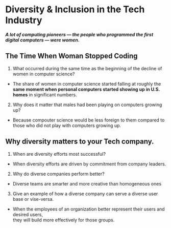 # Diversity & Inclusion in the Tech Industry  

***A lot of computing pioneers — the people who programmed the first digital computers — were women.***

## The Time When Woman Stopped Coding  

1. What occurred during the same time as the beginning of the decline of women in computer science?  
  - The share of women in computer science started falling at roughly the **same moment when personal computers started showing up in U.S. homes** in  significant numbers.
2. Why does it matter that males had been playing on computers growing up?  
  - Because compouter science would be less foreign to them compared to those who did not play with computers growing up.  

## Why diversity matters to your Tech company.  

1. When are diversity efforts most successful?  
  - When diversity efforts are driven by commitment from company leaders.  
2. Why do diverse companies perform better?   
  - Diverse teams are smarter and more creative than homogeneous ones  
3. Give an example of how a diverse company can serve a diverse user base or vise-versa.  
  - When the employees of an organization better represent their users and desired users,  
    they will build more effectively for those groups.